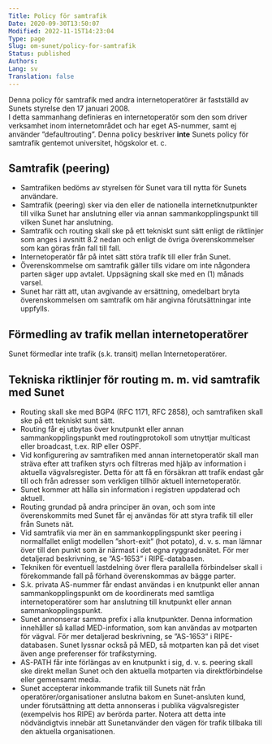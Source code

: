 ```yaml
---
Title: Policy för samtrafik
Date: 2020-09-30T13:50:07
Modified: 2022-11-15T14:23:04
Type: page
Slug: om-sunet/policy-for-samtrafik
Status: published
Authors: 
Lang: sv
Translation: false
---
```


Denna policy för samtrafik med andra internetoperatörer är fastställd av Sunets styrelse den 17 januari 2008.  
I detta sammanhang definieras en internetoperatör som den som driver verksamhet inom internetområdet och har eget AS-nummer, samt ej använder ”defaultrouting”. Denna policy beskriver **inte** Sunets policy för samtrafik gentemot universitet, högskolor et. c.

## Samtrafik (peering)

* Samtrafiken bedöms av styrelsen för Sunet vara till nytta för Sunets användare.
* Samtrafik (peering) sker via den eller de nationella internetknutpunkter till vilka Sunet har anslutning eller via annan sammankopplingspunkt till vilken Sunet har anslutning.
* Samtrafik och routing skall ske på ett tekniskt sunt sätt enligt de riktlinjer som anges i avsnitt 8.2 nedan och enligt de övriga överenskommelser som kan göras från fall till fall.
* Internetoperatör får på intet sätt störa trafik till eller från Sunet.
* Överenskommelse om samtrafik gäller tills vidare om inte någondera parten säger upp avtalet. Uppsägning skall ske med en (1) månads varsel.
* Sunet har rätt att, utan avgivande av ersättning, omedelbart bryta överenskommelsen om samtrafik om här angivna förutsättningar inte uppfylls.

## Förmedling av trafik mellan internetoperatörer

Sunet förmedlar inte trafik (s.k. transit) mellan Internetoperatörer.

## Tekniska riktlinjer för routing m. m. vid samtrafik med Sunet

* Routing skall ske med BGP4 (RFC 1171, RFC 2858), och samtrafiken skall ske på ett tekniskt sunt sätt.
* Routing får ej utbytas över knutpunkt eller annan sammankopplingspunkt med routingprotokoll som utnyttjar multicast eller broadcast, t.ex. RIP eller OSPF.
* Vid konfigurering av samtrafiken med annan internetoperatör skall man sträva efter att trafiken styrs och filtreras med hjälp av information i aktuella vägvalsregister. Detta för att få en försäkran att trafik endast går till och från adresser som verkligen tillhör aktuell internetoperatör.
* Sunet kommer att hålla sin information i registren uppdaterad och aktuell.
* Routing grundad på andra principer än ovan, och som inte överenskommits med Sunet får ej användas för att styra trafik till eller från Sunets nät.
* Vid samtrafik via mer än en sammankopplingspunkt sker peering i normalfallet enligt modellen ”short-exit” (hot potato), d. v. s. man lämnar över till den punkt som är närmast i det egna ryggradsnätet. För mer detaljerad beskrivning, se ”AS-1653” i RIPE-databasen.
* Tekniken för eventuell lastdelning över flera parallella förbindelser skall i förekommande fall på förhand överenskommas av bägge parter.
* S.k. privata AS-nummer får endast användas i en knutpunkt eller annan sammankopplingspunkt om de koordinerats med samtliga internetoperatörer som har anslutning till knutpunkt eller annan sammankopplingspunkt.
* Sunet annonserar samma prefix i alla knutpunkter. Denna information innehåller så kallad MED-information, som kan användas av motparten för vägval. För mer detaljerad beskrivning, se ”AS-1653” i RIPE-databasen. Sunet lyssnar också på MED, så motparten kan på det viset även ange preferenser för trafikstyrning.
* AS-PATH får inte förlängas av en knutpunkt i sig, d. v. s. peering skall ske direkt mellan Sunet och den aktuella motparten via direktförbindelse eller gemensamt media.
* Sunet accepterar inkommande trafik till Sunets nät från operatörer/organisationer anslutna bakom en Sunet-ansluten kund, under förutsättning att detta annonseras i publika vägvalsregister (exempelvis hos RIPE) av berörda parter. Notera att detta inte nödvändigtvis innebär att Sunetanvänder den vägen för trafik tillbaka till den aktuella organisationen.

